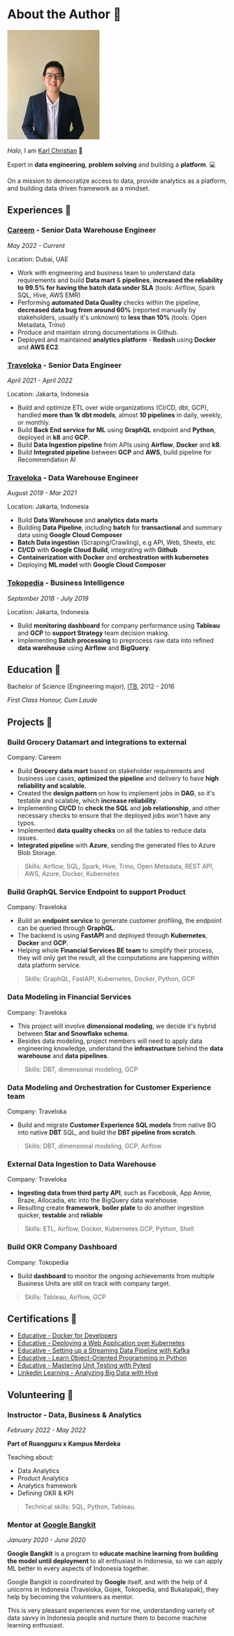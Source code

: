 # About the Author :bust_in_silhouette:

![Karl photo](assets/img/photo_small.jpeg)

_Halo_, I am [Karl Christian](https://www.linkedin.com/in/karllchris/) :wave:

Expert in **data engineering**, **problem solving** and building a **platform**. :computer:

On a mission to democratize access to data, provide analytics as a platform, and building data driven framework as a mindset.

## Experiences :briefcase:

### [Careem](https://www.careem.com/) - Senior Data Warehouse Engineer

_May 2022 - Current_

Location: Dubai, UAE

- Work with engineering and business team to understand data requirements and build **Data mart** & **pipelines**, **increased the reliability to 99.5% for having the batch data under SLA** (tools: Airflow, Spark SQL, Hive, AWS EMR)
- Performing **automated Data Quality** checks within the pipeline, **decreased data bug from around 60%** (reported manually by stakeholders, usually it's unknown) to **less than 10%** (tools: Open Metadata, Trino)
- Produce and maintain strong documentations in Github.
- Deployed and maintained **analytics platform** - **Redash** using **Docker** and **AWS EC2**.

### [Traveloka](https://www.traveloka.com/en-id) - Senior Data Engineer

_April 2021 - April 2022_

Location: Jakarta, Indonesia

- Build and optimize ETL over wide organizations (CI/CD, dbt, GCP), handled **more than 1k dbt models**, almost **10 pipelines** in daily, weekly, or monthly.
- Build **Back End service for ML** using **GraphQL** endpoint and **Python**, deployed in **k8** and **GCP**.
- Build **Data Ingestion pipeline** from APIs using **Airflow**, **Docker** and **k8**.
- Build **Integrated pipeline** between **GCP** and **AWS**, build pipeline for Recommendation AI

### [Traveloka](https://www.traveloka.com/en-id) - Data Warehouse Engineer

_August 2019 - Mar 2021_

Location: Jakarta, Indonesia

- Build **Data Warehouse** and **analytics data marts**
- Building **Data Pipeline**, including **batch** for **transactional** and summary data using **Google Cloud Composer**
- **Batch Data ingestion** (Scraping/Crawling), e.g API, Web, Sheets, etc
- **CI/CD** with **Google Cloud Build**, integrating with **Github**
- **Containerization with Docker** and **orchestration with kubernetes**
- Deploying **ML model** with **Google Cloud Composer**

### [Tokopedia](https://www.tokopedia.com/) - Business Intelligence

_September 2018 - July 2019_

Location: Jakarta, Indonesia

- Build **monitoring dashboard** for company performance using **Tableau** and **GCP** to **support Strategy** team decision making.
- Implementing **Batch processing** to preprocess raw data into refined **data warehouse** using **Airflow** and **BigQuery**.

## Education :school:

Bachelor of Science (Engineering major), [ITB](https://www.itb.ac.id/), 2012 - 2016

_First Class Honour, Cum Laude_

## Projects :rocket:

### Build Grocery Datamart and integrations to external

Company: Careem

- Build **Grocery data mart** based on stakeholder requirements and business use cases, **optimized the pipeline** and delivery to have **high reliability and scalable**.
- Created the **design pattern** on how to implement jobs in **DAG**, so it's testable and scalable, which **increase reliability**.
- Implementing **CI/CD** to **check the SQL** and **job relationship**, and other necessary checks to ensure that the deployed jobs won't have any typos.
- Implemented **data quality checks** on all the tables to reduce data issues.
- **Integrated pipeline** with **Azure**, sending the generated files to Azure Blob Storage.

> Skills: Airflow, SQL, Spark, Hive, Trino, Open Metadata, REST API, AWS, Azure, Docker, Kubernetes

### Build GraphQL Service Endpoint to support Product

Company: Traveloka

- Build an **endpoint service** to generate customer profiling, the endpoint can be queried through **GraphQL**.
- The backend is using **FastAPI** and deployed through **Kubernetes**, **Docker** and **GCP**.
- Helping whole **Financial Services BE team** to simplify their process, they will only get the result, all the computations are happening within data platform service.

> Skills: GraphQL, FastAPI, Kubernetes, Docker, Python, GCP

### Data Modeling in Financial Services

Company: Traveloka

- This project will involve **dimensional modeling**, we decide it's hybrid between **Star and Snowflake schema**.
- Besides data modeling, project members will need to apply data engineering knowledge, understand the **infrastructure** behind the **data warehouse** and **data pipelines**.

> Skills: DBT, dimensional modeling, GCP

### Data Modeling and Orchestration for Customer Experience team

Company: Traveloka

- Build and migrate **Customer Experience SQL models** from native BQ into native **DBT** SQL, and build the **DBT pipeline from scratch**.

> Skills: DBT, dimensional modeling, GCP, Airflow

### External Data Ingestion to Data Warehouse

Company: Traveloka

- **Ingesting data from third party API**, such as Facebook, App Annie, Braze, Allocadia, etc into the BigQuery data warehouse.
- Resulting create **framework**, **boiler plate** to do another ingestion quicker, **testable** and **reliable**

> Skills: ETL, Airflow, Docker, Kubernetes GCP, Python, Shell

### Build OKR Company Dashboard

Company: Tokopedia

- Build **dashboard** to monitor the ongoing achievements from multiple Business Units are still on track with company target.

> Skills: Tableau, Airflow, GCP

## Certifications :bookmark:

- [Educative - Docker for Developers](https://www.educative.io/verify-certificate/r0w3pLtnWZ5LgVKopIQ5mqOQp446U6)
- [Educative - Deploying a Web Application over Kubernetes](https://www.educative.io/verify-certificate/y8E3zVt2ZL7Bq0VxgSyzvm0y2QQgcm)
- [Educative - Setting up a Streaming Data Pipeline with Kafka](https://www.educative.io/verify-certificate/g5g3ywCwE9xpA617JFKAkp1KL22xSk)
- [Educative - Learn Object-Oriented Programming in Python](https://www.educative.io/verify-certificate/j2l3BzfZn5G0MVK7rFxzJkBxy552FA)
- [Educative - Mastering Unit Testing with Pytest](https://www.educative.io/verify-certificate/wnDQEXnKW6AFPwvpj9R0RjcQLAwmQ2994UG)
- [Linkedin Learning - Analyzing Big Data with Hive](https://www.linkedin.com/learning/certificates/2f65729dd55b0e2e9dce9232c9e9327a2f53f50a60464d081296372b735d214d?lipi=urn%3Ali%3Apage%3Ad_flagship3_profile_view_base_certifications_details%3BydX6llRCQJeNV2NHM0hVAA%3D%3D)

## Volunteering :muscle:

### Instructor - Data, Business & Analytics

_February 2022 - May 2022_

**Part of Ruangguru x Kampus Merdeka**

Teaching about:

- Data Analytics
- Product Analytics
- Analytics framework
- Defining OKR & KPI

> Technical skills: SQL, Python, Tableau.

### Mentor at [Google Bangkit](https://grow.google/intl/id_id/bangkit/?tab=machine-learning)

_January 2020 - June 2020_

**Google Bangkit** is a program to **educate machine learning from building the model until deployment** to all enthusiast in Indonesia, so we can apply ML better in every aspects of Indonesia together.

Google Bangkit is coordinated by **Google** itself, and with the help of 4 unicorns in Indonesia (Traveloka, Gojek, Tokopedia, and Bukalapak), they help by becoming the volunteers as mentor.

This is very pleasant experiences even for me, understanding variety of data savvy in Indonesia people and nurture them to become machine learning enthusiast.
